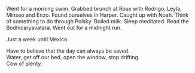 Went for a morning swim. Grabbed brunch at Roux with Rodrigo, Leyla, Minseo and Enzo. Found ourselves in Harper. Caught up with Noah. Think of something to do through Polsky. Boiled milk. Sleep meditated. Read the Bodhicaryavatara. Went out for a midnight run. 

Just a week until Mexico.

Have to believe that the day can always be saved.  
Water, get off our bed, open the window, stop drifting.   
Cow of plenty.
